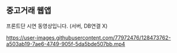 ## 중고거래 웹앱

프론트단 시연 동영상입니다. (서버, DB연결 X)

https://user-images.githubusercontent.com/77972476/128473762-a503ab19-7ae6-4749-905f-5da5bde507bb.mp4
